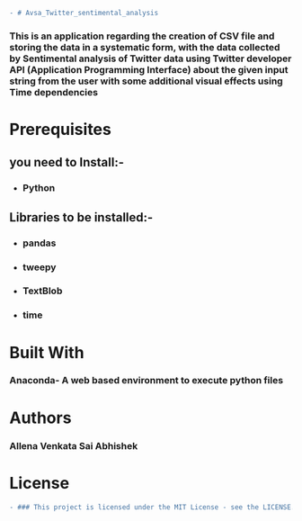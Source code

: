 
```diff
- # Avsa_Twitter_sentimental_analysis
```
### This is an application regarding the creation of CSV file and storing the data in a systematic form, with the data collected by Sentimental analysis of Twitter data using Twitter developer API (Application Programming Interface) about the given input string from the user with some additional visual effects using Time dependencies

# Prerequisites

## you need to Install:-
* ### Python
## Libraries to be installed:-
* ### pandas
* ### tweepy
* ### TextBlob
* ### time

# Built With
### Anaconda- A web based environment to execute python files
# Authors
### Allena Venkata Sai Abhishek
# License
```diff
- ### This project is licensed under the MIT License - see the LICENSE.md file for details
 ```
